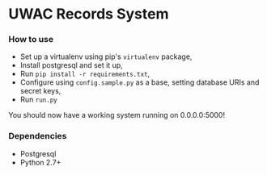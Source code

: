 UWAC Records System
===

### How to use

* Set up a virtualenv using pip's `virtualenv` package,
* Install postgresql and set it up,
* Run `pip install -r requirements.txt`,
* Configure using `config.sample.py` as a base, setting database URIs and secret keys,
* Run `run.py`

You should now have a working system running on 0.0.0.0:5000!

### Dependencies

* Postgresql
* Python 2.7+